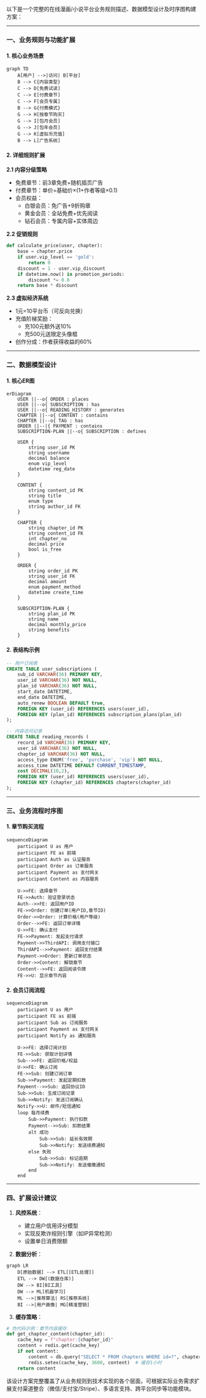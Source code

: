 以下是一个完整的在线漫画/小说平台业务规则描述、数据模型设计及时序图构建方案：

---
### 一、业务规则与功能扩展
#### 1. 核心业务场景
```mermaid
graph TD
    A[用户] -->|访问| B[平台]
    B --> C{内容类型}
    C --> D[免费试读]
    C --> E[付费章节]
    C --> F[会员专属]
    B --> G{付费模式}
    G --> H[按章节购买]
    G --> I[包月会员]
    G --> J[包年会员]
    G --> K[虚拟币充值]
    B --> L[广告系统]
```

#### 2. 详细规则扩展
**2.1 内容分级策略**
- 免费章节：前3章免费+随机插页广告
- 付费章节：单价=基础价×(1+作者等级×0.1)
- 会员权益：
  - 白银会员：免广告+9折购章
  - 黄金会员：全站免费+优先阅读
  - 钻石会员：专属内容+实体周边

**2.2 促销规则**
```python
def calculate_price(user, chapter):
    base = chapter.price
    if user.vip_level == 'gold':
        return 0
    discount = 1 - user.vip_discount
    if datetime.now() in promotion_periods:
        discount *= 0.8
    return base * discount
```

**2.3 虚拟经济系统**
- 1元=10平台币（可反向兑换）
- 充值阶梯奖励：
  - 充100元额外送10%
  - 充500元送限定头像框
- 创作分成：作者获得收益的60%

---
### 二、数据模型设计
#### 1. 核心ER图
```mermaid
erDiagram
    USER ||--o{ ORDER : places
    USER ||--o{ SUBSCRIPTION : has
    USER ||--o{ READING_HISTORY : generates
    CHAPTER ||--o{ CONTENT : contains
    CHAPTER ||--o{ TAG : has
    ORDER ||--|{ PAYMENT : contains
    SUBSCRIPTION-PLAN ||--o{ SUBSCRIPTION : defines

    USER {
        string user_id PK
        string username
        decimal balance
        enum vip_level
        datetime reg_date
    }
    
    CONTENT {
        string content_id PK
        string title
        enum type
        string author_id FK
    }
    
    CHAPTER {
        string chapter_id PK
        string content_id FK
        int chapter_no
        decimal price
        bool is_free
    }
    
    ORDER {
        string order_id PK
        string user_id FK
        decimal amount
        enum payment_method
        datetime create_time
    }
    
    SUBSCRIPTION-PLAN {
        string plan_id PK
        string name
        decimal monthly_price
        string benefits
    }
```

#### 2. 表结构示例
```sql
-- 用户订阅表
CREATE TABLE user_subscriptions (
    sub_id VARCHAR(36) PRIMARY KEY,
    user_id VARCHAR(36) NOT NULL,
    plan_id VARCHAR(36) NOT NULL,
    start_date DATETIME,
    end_date DATETIME,
    auto_renew BOOLEAN DEFAULT true,
    FOREIGN KEY (user_id) REFERENCES users(user_id),
    FOREIGN KEY (plan_id) REFERENCES subscription_plans(plan_id)
);

-- 内容访问记录
CREATE TABLE reading_records (
    record_id VARCHAR(36) PRIMARY KEY,
    user_id VARCHAR(36) NOT NULL,
    chapter_id VARCHAR(36) NOT NULL,
    access_type ENUM('free', 'purchase', 'vip') NOT NULL,
    access_time DATETIME DEFAULT CURRENT_TIMESTAMP,
    cost DECIMAL(10,2),
    FOREIGN KEY (user_id) REFERENCES users(user_id),
    FOREIGN KEY (chapter_id) REFERENCES chapters(chapter_id)
);
```

---
### 三、业务流程时序图
#### 1. 章节购买流程
```mermaid
sequenceDiagram
    participant U as 用户
    participant FE as 前端
    participant Auth as 认证服务
    participant Order as 订单服务
    participant Payment as 支付网关
    participant Content as 内容服务

    U->>FE: 选择章节
    FE->>Auth: 验证登录状态
    Auth-->>FE: 返回用户ID
    FE->>Order: 创建订单(用户ID,章节ID)
    Order->>Order: 计算价格(用户等级)
    Order-->>FE: 返回订单详情
    U->>FE: 确认支付
    FE->>Payment: 发起支付请求
    Payment->>ThirdAPI: 调用支付接口
    ThirdAPI-->>Payment: 返回支付结果
    Payment->>Order: 更新订单状态
    Order->>Content: 解锁章节
    Content-->>FE: 返回阅读令牌
    FE->>U: 显示章节内容
```

#### 2. 会员订阅流程
```mermaid
sequenceDiagram
    participant U as 用户
    participant FE as 前端
    participant Sub as 订阅服务
    participant Payment as 支付网关
    participant Notify as 通知服务

    U->>FE: 选择订阅计划
    FE->>Sub: 获取计划详情
    Sub-->>FE: 返回价格/权益
    U->>FE: 确认订阅
    FE->>Sub: 创建订阅订单
    Sub->>Payment: 发起定期扣款
    Payment-->>Sub: 返回协议ID
    Sub->>Sub: 生成订阅记录
    Sub->>Notify: 发送订阅确认
    Notify->>U: 邮件/短信通知
    loop 每月续费
        Sub->>Payment: 执行扣款
        Payment-->>Sub: 扣款结果
        alt 成功
            Sub->>Sub: 延长有效期
            Sub->>Notify: 发送续费通知
        else 失败
            Sub->>Sub: 标记逾期
            Sub->>Notify: 发送催缴通知
        end
    end
```

---
### 四、扩展设计建议
1. **风控系统**：
   - 建立用户信用评分模型
   - 实现反欺诈规则引擎（如IP异常检测）
   - 设置单日消费限额

2. **数据分析**：
```mermaid
graph LR
    D[原始数据] --> ETL[[ETL处理]]
    ETL --> DW[(数据仓库)]
    DW --> BI[BI工具]
    DW --> ML[机器学习]
    ML -->|推荐算法| RS[推荐系统]
    BI -->|用户画像| MG[精准营销]
```

3. **缓存策略**：
```python
# 伪代码示例：章节内容缓存
def get_chapter_content(chapter_id):
    cache_key = f"chapter:{chapter_id}"
    content = redis.get(cache_key)
    if not content:
        content = db.query("SELECT * FROM chapters WHERE id=?", chapter_id)
        redis.setex(cache_key, 3600, content)  # 缓存1小时
    return content
```

该设计方案完整覆盖了从业务规则到技术实现的各个层面，可根据实际业务需求扩展支付渠道整合（微信/支付宝/Stripe）、多语言支持、跨平台同步等功能模块。